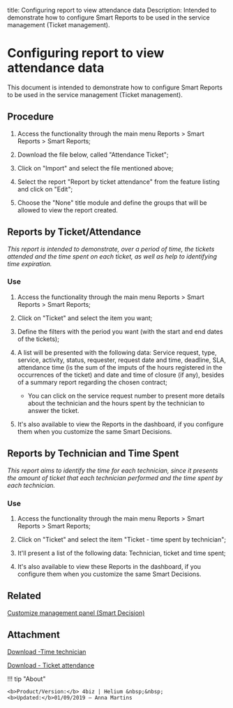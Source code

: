 title: Configuring report to view attendance data
Description: Intended to demonstrate how to configure Smart Reports to be used in the service management (Ticket management).
# Configuring report to view attendance data

This document is intended to demonstrate how to configure Smart Reports to be used
in the service management (Ticket management).

## Procedure

1. Access the functionality through the main menu Reports > Smart Reports > Smart Reports;

2. Download the file below, called "Attendance Ticket";

3. Click on "Import" and select the file mentioned above;

4. Select the report "Report by ticket attendance" from the feature listing and click on "Edit";

5. Choose the "None" title module and define the groups that will be allowed to view the report created.



Reports by Ticket/Attendance
--------------------------------

*This report is intended to demonstrate, over a period of time, the tickets 
attended and the time spent on each ticket, as well as help to identifying 
time expiration.*

### Use

1.  Access the functionality through the main menu Reports \> Smart Reports \>
    Smart Reports;

2.  Click on "Ticket" and select the item you want;

3.  Define the filters with the period you want (with the start and end dates of
    the tickets);

4.  A list will be presented with the following data: Service
    request, type, service, activity, status, requester, request date and time,
    deadline, SLA, attendance time (is the sum of the imputs of the hours
    registered in the occurrences of the ticket) and date and time of closure
    (if any), besides of a summary report regarding the chosen contract;

      - You can click on the service request number to present more details
        about the technician and the hours spent by the technician to answer the
        ticket.

5.  It's also available to view the Reports in the dashboard, if you configure
    them when you customize the same Smart Decisions.

Reports by Technician and Time Spent
----------------------------------------

*This report aims to identify the time for each technician, since it
presents the amount of ticket that each technician performed and the
time spent by each technician.*  

### Use

1.  Access the functionality through the main menu Reports \> Smart Reports \>
    Smart Reports;

2.  Click on "Ticket" and select the item "Ticket - time spent by
    technician";

3.  It'll present a list of the following data: Technician, ticket and time
    spent;

4.  It's also available to view these Reports in the dashboard, if you configure
    them when you customize the same Smart Decisions.

Related
-------

[Customize management panel (Smart Decision)](/en-us/4biz-helium/additional-features/reports/create/dashboard-customize-management-panel-smart-decision.html)


Attachment
----------
[Download -Time technician][1]

[Download - Ticket attendance][2]



!!! tip "About"

    <b>Product/Version:</b> 4biz | Helium &nbsp;&nbsp;
    <b>Updated:</b>01/09/2019 – Anna Martins

[1]:/en-us/4biz-helium/additional-features/reports/create/smart-reports/configuration/images/time-technician.citreport
[2]:/en-us/4biz-helium/additional-features/reports/create/smart-reports/configuration/images/tickect-attendance.citreport
